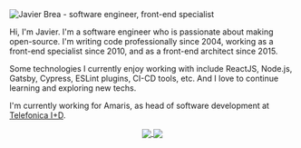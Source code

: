 <img src="https://raw.githubusercontent.com/javierbrea/javierbrea/main/assets/github-profile-header.jpg" alt="Javier Brea - software engineer, front-end specialist">

Hi, I'm Javier. I'm a software engineer who is passionate about making open-source. I'm writing code professionally since 2004, working as a front-end specialist since 2010, and as a front-end architect since 2015.

Some technologies I currently enjoy working with include ReactJS, Node.js, Gatsby, Cypress, ESLint plugins, CI-CD tools, etc. And I love to continue learning and exploring new techs.

I'm currently working for Amaris, as head of software development at [Telefonica I+D](https://github.com/Telefonica).

<p align="center">
  <a href="https://github.com/javierbrea">
    <img align="center" src="https://github-readme-stats.vercel.app/api?username=javierbrea&count_private=true&show_icons=true&theme=light" />
  </a>
  <a href="https://github.com/javierbrea">
    <img align="center" src="https://github-readme-stats.vercel.app/api/top-langs/?username=javierbrea&layout=compact&theme=light" />
  </a>
</p>
